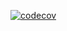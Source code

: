 [![codecov](https://codecov.io/gh/ProjectBARO/BARO-Server/graph/badge.svg?token=XZ6DQUD94C)](https://codecov.io/gh/ProjectBARO/BARO-Server)
